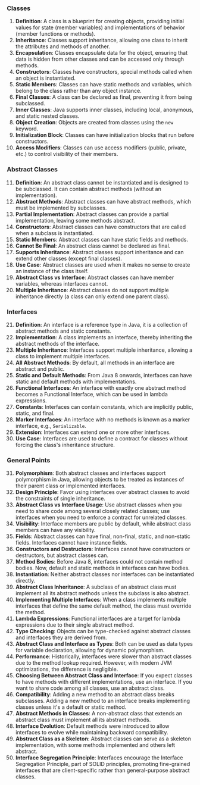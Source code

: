 ### Classes
1. **Definition**: A class is a blueprint for creating objects, providing initial values for state (member variables) and implementations of behavior (member functions or methods).
2. **Inheritance**: Classes support inheritance, allowing one class to inherit the attributes and methods of another.
3. **Encapsulation**: Classes encapsulate data for the object, ensuring that data is hidden from other classes and can be accessed only through methods.
4. **Constructors**: Classes have constructors, special methods called when an object is instantiated.
5. **Static Members**: Classes can have static methods and variables, which belong to the class rather than any object instance.
6. **Final Classes**: A class can be declared as final, preventing it from being subclassed.
7. **Inner Classes**: Java supports inner classes, including local, anonymous, and static nested classes.
8. **Object Creation**: Objects are created from classes using the `new` keyword.
9. **Initialization Block**: Classes can have initialization blocks that run before constructors.
10. **Access Modifiers**: Classes can use access modifiers (public, private, etc.) to control visibility of their members.

### Abstract Classes
11. **Definition**: An abstract class cannot be instantiated and is designed to be subclassed. It can contain abstract methods (without an implementation).
12. **Abstract Methods**: Abstract classes can have abstract methods, which must be implemented by subclasses.
13. **Partial Implementation**: Abstract classes can provide a partial implementation, leaving some methods abstract.
14. **Constructors**: Abstract classes can have constructors that are called when a subclass is instantiated.
15. **Static Members**: Abstract classes can have static fields and methods.
16. **Cannot Be Final**: An abstract class cannot be declared as final.
17. **Supports Inheritance**: Abstract classes support inheritance and can extend other classes (except final classes).
18. **Use Case**: Abstract classes are used when it makes no sense to create an instance of the class itself.
19. **Abstract Class vs Interface**: Abstract classes can have member variables, whereas interfaces cannot.
20. **Multiple Inheritance**: Abstract classes do not support multiple inheritance directly (a class can only extend one parent class).

### Interfaces
21. **Definition**: An interface is a reference type in Java, it is a collection of abstract methods and static constants.
22. **Implementation**: A class implements an interface, thereby inheriting the abstract methods of the interface.
23. **Multiple Inheritance**: Interfaces support multiple inheritance, allowing a class to implement multiple interfaces.
24. **All Abstract Methods**: By default, all methods in an interface are abstract and public.
25. **Static and Default Methods**: From Java 8 onwards, interfaces can have static and default methods with implementations.
26. **Functional Interfaces**: An interface with exactly one abstract method becomes a Functional Interface, which can be used in lambda expressions.
27. **Constants**: Interfaces can contain constants, which are implicitly public, static, and final.
28. **Marker Interfaces**: An interface with no methods is known as a marker interface, e.g., `Serializable`.
29. **Extension**: Interfaces can extend one or more other interfaces.
30. **Use Case**: Interfaces are used to define a contract for classes without forcing the class's inheritance structure.

### General Points
31. **Polymorphism**: Both abstract classes and interfaces support polymorphism in Java, allowing objects to be treated as instances of their parent class or implemented interfaces.
32. **Design Principle**: Favor using interfaces over abstract classes to avoid the constraints of single inheritance.
33. **Abstract Class vs Interface Usage**: Use abstract classes when you need to share code among several closely related classes; use interfaces when you need to enforce a contract for unrelated classes.
34. **Visibility**: Interface members are public by default, while abstract class members can have any visibility.
35. **Fields**: Abstract classes can have final, non-final, static, and non-static fields. Interfaces cannot have instance fields.
36. **Constructors and Destructors**: Interfaces cannot have constructors or destructors, but abstract classes can.
37. **Method Bodies**: Before Java 8, interfaces could not contain method bodies. Now, default and static methods in interfaces can have bodies.
38. **Instantiation**: Neither abstract classes nor interfaces can be instantiated directly.
39. **Abstract Class Inheritance**: A subclass of an abstract class must implement all its abstract methods unless the subclass is also abstract.
40. **Implementing Multiple Interfaces**: When a class implements multiple interfaces that define the same default method, the class must override the method.
41. **Lambda Expressions**: Functional interfaces are a target for lambda expressions due to their single abstract method.
42. **Type Checking**: Objects can be type-checked against abstract classes and interfaces they are derived from.
43. **Abstract Class and Interface as Types**: Both can be used as data types for variable declaration, allowing for dynamic polymorphism.
44. **Performance**: Historically, interfaces were slower than abstract classes due to the method lookup required. However, with modern JVM optimizations, the difference is negligible.
45. **Choosing Between Abstract Class and Interface**: If you expect classes to have methods with different implementations, use an interface. If you want to share code among all classes, use an abstract class.
46. **Compatibility**: Adding a new method to an abstract class breaks subclasses. Adding a new method to an interface breaks implementing classes unless it's a default or static method.
47. **Abstract Methods in Classes**: A non-abstract class that extends an abstract class must implement all its abstract methods.
48. **Interface Evolution**: Default methods were introduced to allow interfaces to evolve while maintaining backward compatibility.
49. **Abstract Class as a Skeleton**: Abstract classes can serve as a skeleton implementation, with some methods implemented and others left abstract.
50. **Interface Segregation Principle**: Interfaces encourage the Interface Segregation Principle, part of SOLID principles, promoting fine-grained interfaces that are client-specific rather than general-purpose abstract classes.